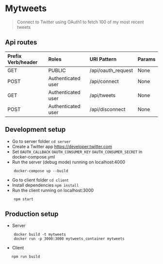 # Mytweets
> Connect to Twitter using OAuth1 to fetch 100 of my most recent tweets

## Api routes

| Prefix Verb/header      | Roles                    | URI Pattern                      | Params
| :-----------------------| :------------------------| :--------------------------------|:--------------------
| GET                     | PUBLIC                   | /api/oauth_request               | None
| POST                    | Authenticated user       | /api/connect                     | None
| GET                     | Authenticated user       | /api/tweets                      | None
| POST                    | Authenticated user       | /api/disconnect                  | None


## Development setup

* Go to server folder `cd server`
* Create a Twitter app https://developer.twitter.com
* Set `OAUTH_CALLBACK` `OAUTH_CONSUMER_KEY` `OAUTH_CONSUMER_SECRET` in docker-compose.yml
* Run the server (debug mode) running on localhost:4000
```
    docker-compose up --build
```
* Go to client folder `cd client`
* Install dependencies `npm install`
* Run the client running on localhost:3000
```
    npm start
```

## Production setup

* Server
```
    docker build -t mytweets
    docker run -p 3000:3000 mytweets_container mytweets
```
* Client
```
   npm run build 
```